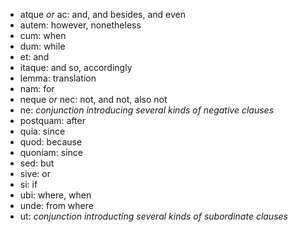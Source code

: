 - atque *or* ac: and, and besides, and even
- autem: however, nonetheless
- cum: when
- dum: while
- et: and
- itaque: and so, accordingly
- lemma: translation
- nam: for
- neque *or* nec: not, and not, also not
- ne: *conjunction introducing several kinds of negative clauses*
- postquam: after
- quia: since
- quod: because
- quoniam: since
- sed: but
- sive: or
- si: if
- ubi: where, when
- unde: from where
- ut: *conjunction introducting several kinds of subordinate clauses*
